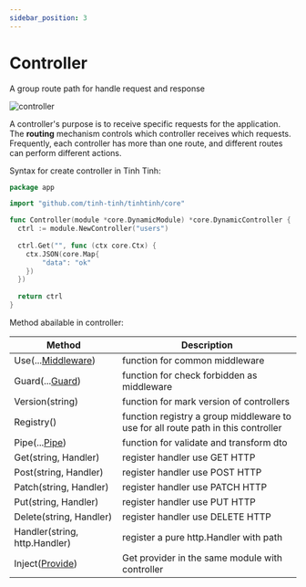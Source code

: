 ```yaml
---
sidebar_position: 3
---
```


# Controller

A group route path for handle request and response

![controller](./img/controller.avif)

A controller's purpose is to receive specific requests for the application. The **routing** mechanism controls which controller receives which requests. Frequently, each controller has more than one route, and different routes can perform different actions.

Syntax for create controller in Tinh Tinh:

```go
package app

import "github.com/tinh-tinh/tinhtinh/core"

func Controller(module *core.DynamicModule) *core.DynamicController {
  ctrl := module.NewController("users")
  
  ctrl.Get("", func (ctx core.Ctx) {
    ctx.JSON(core.Map{
        "data": "ok"
    })
  })
  
  return ctrl
}
```

Method abailable in controller:

| **Method** | **Description** |
|-|-|
| Use(...[Middleware](./middleware.md)) | function for common middleware |
| Guard(...[Guard](./guard.md)) | function for check forbidden as middleware |
| Version(string) | function for mark version of controllers |
| Registry() | function registry a group middleware to use for all route path in this controller |
| Pipe(...[Pipe](./pipe.md)) | function for validate and transform dto |
| Get(string, Handler) | register handler use GET HTTP |
| Post(string, Handler) | register handler use POST HTTP |
| Patch(string, Handler) | register handler use PATCH HTTP |
| Put(string, Handler) | register handler use PUT HTTP |
| Delete(string, Handler) | register handler use DELETE HTTP |
| Handler(string, http.Handler) | register a pure http.Handler with path |
| Inject([Provide](./provider.md)) | Get provider in the same module with controller |
